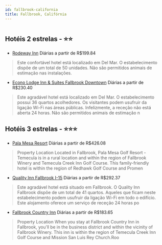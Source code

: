 ```yaml
---
id: fallbrook-california
title: Fallbrook, Califórnia
---
```


<center><img src="https://assets.cosmos-data.com/1/2c767ac729acda621f4be1ee895419d7/132492.jpg" alt="" /></center>


## Hotéis 2 estrelas - ⭐️⭐️

-    [Rodeway Inn](https://www.hurb.com/hoteis/fallbrook/rodeway-inn-JNP-JP976467?cmp=18055) Diárias a partir de R$199.84
   > Este confortável hotel está localizado em Del Mar. O estabelecimento dispõe de um total de 50 unidades. Não são permitidos animais de estimação nas instalações. 
-    [Econo Lodge Inn & Suites Fallbrook Downtown](https://www.hurb.com/hoteis/fallbrook/econo-lodge-inn-suites-fallbrook-downtown-JNP-JP970016?cmp=18055) Diárias a partir de R$230.40
   > Este agradável hotel está localizado em Del Mar. O estabelecimento possui 36 quartos acolhedores. Os visitantes podem usufruir da ligação Wi-Fi nas áreas públicas. Infelizmente, a receção não está aberta 24 horas. Não são permitidos animais de estimação n

## Hotéis 3 estrelas - ⭐️⭐️⭐️

-    [Pala Mesa Resort](https://www.hurb.com/hoteis/fallbrook/pala-mesa-resort-JNP-JP987784?cmp=18055) Diárias a partir de R$426.08
   > Property Location Located in Fallbrook, Pala Mesa Golf Resort - Temecula is in a rural location and within the region of Fallbrook Winery and Temecula Creek Inn Golf Course. This family-friendly hotel is within the region of Redhawk Golf Course and Promen
-    [Quality Inn Fallbrook I-15](https://www.hurb.com/hoteis/fallbrook/quality-inn-fallbrook-i-15-JNP-JP261326?cmp=18055) Diárias a partir de R$292.37
   > Este agradável hotel está situado em Fallbrook. O Quality Inn Fallbrook dispõe de um total de 41 quartos. Aqueles que ficam neste estabelecimento podem usufruir da ligação Wi-Fi em todo o edifício. Este alojamento oferece um serviço de receção 24 horas po
-    [Fallbrook Country Inn](https://www.hurb.com/hoteis/fallbrook/fallbrook-country-inn-JNP-JP186706?cmp=18055) Diárias a partir de R$183.65
   > Property Location When you stay at Fallbrook Country Inn in Fallbrook, you&apos;ll be in the business district and within the vicinity of Fallbrook Winery. This inn is within the region of Temecula Creek Inn Golf Course and Mission San Luis Rey Church.Roo
